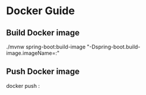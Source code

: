 # Docker Guide

## Build Docker image
./mvnw spring-boot:build-image "-Dspring-boot.build-image.imageName=<ImageName>:<ImageVersion>"

## Push Docker image
docker push <ImageName>:<ImageVersion>

